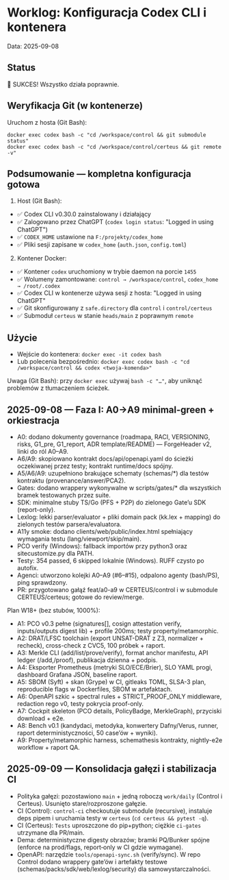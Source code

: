 # Worklog: Konfiguracja Codex CLI i kontenera

Data: 2025-09-08

## Status

🎉 SUKCES! Wszystko działa poprawnie.

## Weryfikacja Git (w kontenerze)

Uruchom z hosta (Git Bash):

```
docker exec codex bash -c "cd /workspace/control && git submodule status"
docker exec codex bash -c "cd /workspace/control/certeus && git remote -v"
```

## Podsumowanie — kompletna konfiguracja gotowa

1. Host (Git Bash):

- ✅ Codex CLI v0.30.0 zainstalowany i działający
- ✅ Zalogowano przez ChatGPT (`codex login status`: "Logged in using ChatGPT")
- ✅ `CODEX_HOME` ustawione na `F:/projekty/codex_home`
- ✅ Pliki sesji zapisane w `codex_home` (`auth.json`, `config.toml`)

2. Kontener Docker:

- ✅ Kontener `codex` uruchomiony w trybie daemon na porcie `1455`
- ✅ Wolumeny zamontowane: `control → /workspace/control`, `codex_home → /root/.codex`
- ✅ Codex CLI w kontenerze używa sesji z hosta: "Logged in using ChatGPT"
- ✅ Git skonfigurowany z `safe.directory` dla `control` i `control/certeus`
- ✅ Submoduł `certeus` w stanie `heads/main` z poprawnym `remote`

## Użycie

- Wejście do kontenera: `docker exec -it codex bash`
- Lub polecenia bezpośrednio: `docker exec codex bash -c "cd /workspace/control && codex <twoja-komenda>"`

Uwaga (Git Bash): przy `docker exec` używaj `bash -c "…"`, aby uniknąć problemów z tłumaczeniem ścieżek.



## 2025-09-08 — Faza I: A0→A9 minimal-green + orkiestracja

- A0: dodano dokumenty governance (roadmapa, RACI, VERSIONING, risks, G1_pre, G1_report, ADR template/README) — ForgeHeader v2, linki do ról A0–A9.
- A6/A9: skopiowano kontrakt docs/api/openapi.yaml do ścieżki oczekiwanej przez testy; kontrakt runtime/docs spójny.
- A5/A6/A9: uzupełniono brakujące schematy (schemas/*) dla testów kontraktu (provenance/answer/PCA2).
- Gates: dodano wrappery wykonywalne w scripts/gates/* dla wszystkich bramek testowanych przez suite.
- SDK: minimalne stuby TS/Go (PFS + P2P) do zielonego Gate’u SDK (report-only).
- Lexlog: lekki parser/evaluator + pliki domain pack (kk.lex + mapping) do zielonych testów parsera/evaluatora.
- A11y smoke: dodano clients/web/public/index.html spełniający wymagania testu (lang/viewport/skip/main).
- PCO verify (Windows): fallback importów przy python3 oraz sitecustomize.py dla PATH.
- Testy: 354 passed, 6 skipped lokalnie (Windows). RUFF czysto po autofix.
- Agenci: utworzono kolejki A0–A9 (#6–#15), odpalono agenty (bash/PS), ping sprawdzony.
- PR: przygotowano gałąź feat/a0-a9 w CERTEUS/control i w submodule CERTEUS/certeus; gotowe do review/merge.

Plan W18+ (bez stubów, 1000%):

- A1: PCO v0.3 pełne (signatures[], cosign attestation verify, inputs/outputs digest lib) + profile 200ms; testy property/metamorphic.
- A2: DRAT/LFSC toolchain (export UNSAT-DRAT z Z3, normalizer + recheck), cross-check z CVC5, 100 próbek + raport.
- A3: Merkle CLI (add/list/prove/verify), format anchor manifestu, API ledger (/add,/proof), publikacja dzienna + podpis.
- A4: Eksporter Prometheus (metryki SLO/ECE/Brier), SLO YAML progi, dashboard Grafana JSON, baseline raport.
- A5: SBOM (Syft) + skan (Grype) w CI, gitleaks TOML, SLSA-3 plan, reproducible flags w Dockerfiles, SBOM w artefaktach.
- A6: OpenAPI szkic + spectral rules + STRICT_PROOF_ONLY middleware, redaction rego v0, testy pokrycia proof-only.
- A7: Cockpit skeleton (PCO details, PolicyBadge, MerkleGraph), przyciski download + e2e.
- A8: Bench v0.1 (kandydaci, metodyka, konwertery Dafny/Verus, runner, raport deterministyczności, 50 case’ów + wyniki).
- A9: Property/metamorphic harness, schemathesis kontrakty, nightly-e2e workflow + raport QA.

## 2025-09-09 — Konsolidacja gałęzi i stabilizacja CI

- Polityka gałęzi: pozostawiono `main` + jedną roboczą `work/daily` (Control i Certeus). Usunięto stare/rozproszone gałęzie.
- CI (Control): `control-ci` checkoutuje submodule (recursive), instaluje deps pipem i uruchamia testy w `certeus` (`cd certeus && pytest -q`).
- CI (Certeus): `Tests` uproszczone do pip+python; ciężkie `ci-gates` utrzymane dla PR/main.
- Dema: deterministyczne digesty obrazów; bramki PQ/Bunker spójne (enforce na prod/flags, report‑only w CI gdzie wymagane).
- OpenAPI: narzędzie `tools/openapi-sync.sh` (verify/sync). W repo Control dodano wrappery gate’ów i artefakty testowe (schemas/packs/sdk/web/lexlog/security) dla samowystarczalności.
